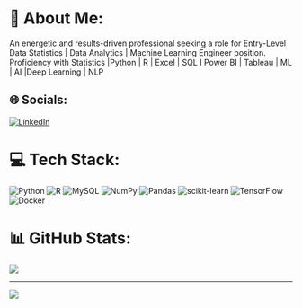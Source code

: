 # 💫 About Me:
An energetic and results-driven professional seeking a role for  Entry-Level Data Statistics | Data Analytics | Machine Learning Engineer position. 
Proficiency with Statistics |Python | R | Excel | SQL I Power BI | Tableau |  ML | AI |Deep Learning | NLP


## 🌐 Socials:
[![LinkedIn](https://img.shields.io/badge/LinkedIn-%230077B5.svg?logo=linkedin&logoColor=white)](https://linkedin.com/in/https://www.linkedin.com/in/krishnakumar-g-ba7a7a24a/) 

# 💻 Tech Stack:
![Python](https://img.shields.io/badge/python-3670A0?style=plastic&logo=python&logoColor=ffdd54) ![R](https://img.shields.io/badge/r-%23276DC3.svg?style=plastic&logo=r&logoColor=white) ![MySQL](https://img.shields.io/badge/mysql-%2300f.svg?style=plastic&logo=mysql&logoColor=white) ![NumPy](https://img.shields.io/badge/numpy-%23013243.svg?style=plastic&logo=numpy&logoColor=white) ![Pandas](https://img.shields.io/badge/pandas-%23150458.svg?style=plastic&logo=pandas&logoColor=white) ![scikit-learn](https://img.shields.io/badge/scikit--learn-%23F7931E.svg?style=plastic&logo=scikit-learn&logoColor=white) ![TensorFlow](https://img.shields.io/badge/TensorFlow-%23FF6F00.svg?style=plastic&logo=TensorFlow&logoColor=white) ![Docker](https://img.shields.io/badge/docker-%230db7ed.svg?style=plastic&logo=docker&logoColor=white)
# 📊 GitHub Stats:

![](https://github-readme-streak-stats.herokuapp.com/?user=KRISHNAKUMAR&theme=omni&hide_border=false)<br/>


---
[![](https://visitcount.itsvg.in/api?id=KRISHNAKUMAR&icon=5&color=0)](https://visitcount.itsvg.in)

<!-- Proudly created with GPRM ( https://gprm.itsvg.in ) -->
